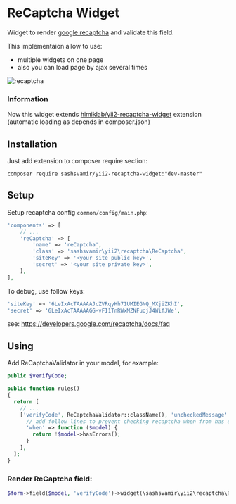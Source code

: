 # ReCaptcha Widget


Widget to render [google recaptcha](https://developers.google.com/recaptcha/) and validate this field.

This implementaion allow to use:
- multiple widgets on one page
- also you can load page by ajax several times



![recaptcha](https://developers.google.com/recaptcha/images/light.png)



### Information

Now this widget extends [himiklab/yii2-recaptcha-widget](https://github.com/himiklab/yii2-recaptcha-widget) extension
(automatic loading as depends in composer.json)




Installation
------------------
Just add extension to composer require section:

`composer require sashsvamir/yii2-recaptcha-widget:"dev-master"`




Setup
------------------

Setup recaptcha config `common/config/main.php`:
```php
'components' => [
    // ...
    'reCaptcha' => [
        'name' => 'reCaptcha',
        'class' => 'sashsvamir\yii2\recaptcha\ReCaptcha',
        'siteKey' => '<your site public key>',
        'secret' => '<your site private key>',
    ],
],
```

To debug, use follow keys:
```php
'siteKey' => '6LeIxAcTAAAAAJcZVRqyHh71UMIEGNQ_MXjiZKhI',
'secret' => '6LeIxAcTAAAAAGG-vFI1TnRWxMZNFuojJ4WifJWe',
```
see: https://developers.google.com/recaptcha/docs/faq





Using
------------------
Add ReCaptchaValidator in your model, for example:
```php
public $verifyCode;

public function rules()
{
  return [
    // ...
    ['verifyCode', ReCaptchaValidator::className(), 'uncheckedMessage' => 'Please confirm that you are not a bot.',
      // add follow lines to prevent checking recaptcha when from has errors 
      'when' => function ($model) {
        return !$model->hasErrors();
      }
    ],
  ];
}
```



### Render ReCaptcha field:


```php
$form->field($model, 'verifyCode')->widget(\sashsvamir\yii2\recaptcha\ReCaptcha::className())->label(false);
```


